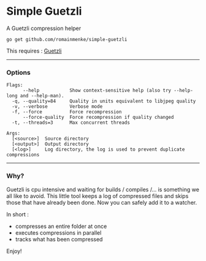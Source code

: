 # Simple Guetzli

A Guetzli compression helper

`go get github.com/romainmenke/simple-guetzli`

This requires : [Guetzli](https://github.com/google/guetzli)

---

### Options

```
Flags:
      --help           Show context-sensitive help (also try --help-long and --help-man).
  -q, --quality=84     Quality in units equivalent to libjpeg quality
  -v, --verbose        Verbose mode
  -f, --force          Force recompression
      --force-quality  Force recompression if quality changed
  -t, --threads=3      Max concurrent threads

Args:
  [<source>]  Source directory
  [<output>]  Output directory
  [<log>]     Log directory, the log is used to prevent duplicate compressions
```

---

### Why?

Guetzli is cpu intensive and waiting for builds / compiles /... is something we all like to avoid.
This little tool keeps a log of compressed files and skips those that have already been done. Now you can safely add it to a watcher.

In short :

- compresses an entire folder at once
- executes compressions in parallel
- tracks what has been compressed

Enjoy!
